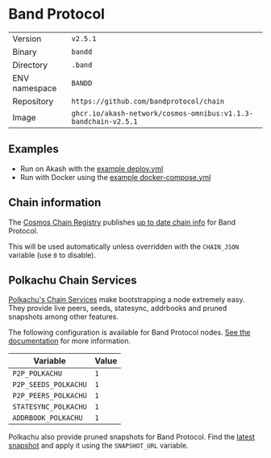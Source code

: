 # Band Protocol

| | |
|---|---|
|Version|`v2.5.1`|
|Binary|`bandd`|
|Directory|`.band`|
|ENV namespace|`BANDD`|
|Repository|`https://github.com/bandprotocol/chain`|
|Image|`ghcr.io/akash-network/cosmos-omnibus:v1.1.3-bandchain-v2.5.1`|

## Examples

- Run on Akash with the [example deploy.yml](./deploy.yml)
- Run with Docker using the [example docker-compose.yml](./docker-compose.yml)

## Chain information

The [Cosmos Chain Registry](https://github.com/cosmos/chain-registry) publishes [up to date chain info](https://raw.githubusercontent.com/cosmos/chain-registry/master/bandchain/chain.json) for Band Protocol.

This will be used automatically unless overridden with the `CHAIN_JSON` variable (use `0` to disable).

## Polkachu Chain Services

[Polkachu's Chain Services](https://www.polkachu.com/) make bootstrapping a node extremely easy. They provide live peers, seeds, statesync, addrbooks and pruned snapshots among other features.

The following configuration is available for Band Protocol nodes. [See the documentation](../README.md#polkachu-services) for more information.

|Variable|Value|
|---|---|
|`P2P_POLKACHU`|`1`|
|`P2P_SEEDS_POLKACHU`|`1`|
|`P2P_PEERS_POLKACHU`|`1`|
|`STATESYNC_POLKACHU`|`1`|
|`ADDRBOOK_POLKACHU`|`1`|

Polkachu also provide pruned snapshots for Band Protocol. Find the [latest snapshot](https://polkachu.com/tendermint_snapshots/akash) and apply it using the `SNAPSHOT_URL` variable.
